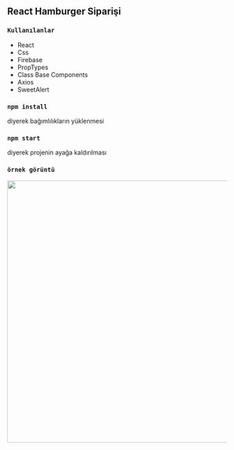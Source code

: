 
## React Hamburger Siparişi


### `Kullanılanlar`

- React
- Css
- Firebase
- PropTypes
- Class Base Components
- Axios
- SweetAlert

### `npm install`
 diyerek bağımlılıkların yüklenmesi

### `npm start`
diyerek projenin ayağa kaldırılması
### `örnek görüntü`

<img src="https://raw.githubusercontent.com/yasinfmd/HamburrrgerrApp/master/goruntu.png" width="600">

